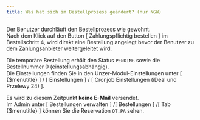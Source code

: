 ```yaml
---
title: Was hat sich im Bestellprozess geändert? (nur NGW)
---
```


Der Benutzer durchläuft den Bestellprozess wie gewohnt.<br> 
Nach dem Klick auf den Button [ Zahlungspflichtig bestellen ] im Bestellschritt 4, wird direkt eine Bestellung angelegt bevor der Benutzer zu dem Zahlungsanbieter weitergeleitet wird.

Die temporäre Bestellung erhält den Status `PENDING` sowie die Bestellnummer 0 (einstellungsabhängig).  
Die Einstellungen finden Sie in den Unzer-Modul-Einstellungen unter [ {$menutitle} ] / [ Einstellungen ] / [ Cronjob Einstellungen (iDeal und Przelewy 24) ].

Es wird zu diesem Zeitpunkt **keine E-Mail** versendet.<br>
Im Admin unter [ Bestellungen verwalten ] /[ Bestellungen ] /[ Tab {$menutitle} ] können Sie die Reservation `OT.PA` sehen.
